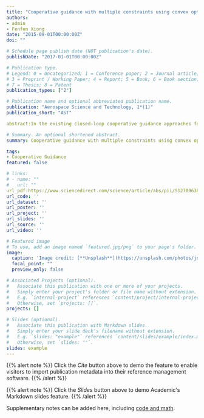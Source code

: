 ```yaml
---
title: "Cooperative guidance with multiple constraints using convex optimization"
authors:
- admin
- Fenfen Xiong
date: "2015-09-01T00:00:00Z"
doi: ""

# Schedule page publish date (NOT publication's date).
publishDate: "2017-01-01T00:00:00Z"

# Publication type.
# Legend: 0 = Uncategorized; 1 = Conference paper; 2 = Journal article;
# 3 = Preprint / Working Paper; 4 = Report; 5 = Book; 6 = Book section;
# 7 = Thesis; 8 = Patent
publication_types: ["2"]

# Publication name and optional abbreviated publication name.
publication: "Aerospace Science and Technology, 1*(1)"
publication_short: "AST"

abstract:In the existing closed-loop cooperative guidance approaches for salvo attack of multiple missiles, the multiple constraints and time-variant velocity basically cannot be effectively considered. Therefore, two closed-loop cooperative guidance methods are developed in this paper, by employing the efficient convex optimization technique and receding horizon control (RHC) strategy. During each guidance cycle of RHC, the system coordination target is updated and then broadcasted to each missile as a constraint. Subsequently, the convex optimization technique is utilized to solve the multi-constraint optimal proportional guidance problem of each missile online to achieve the consensus on time-to-go among missiles. Simulation results show that for three cases with different conditions of velocity, the cooperative simultaneous attack under multiple constraints can be effectively carried out using each of the two proposed cooperative guidance laws, which verify their effectiveness and feasibility.

# Summary. An optional shortened abstract.
summary: Cooperative guidance with multiple constraints using convex optimization.

tags:
- Cooperative Guidance
featured: false

# links:
# - name: ""
#   url: ""
url_pdf:https://www.sciencedirect.com/science/article/abs/pii/S127096381830213X
url_code: ''
url_dataset: ''
url_poster: ''
url_project: ''
url_slides: ''
url_source: ''
url_video: ''

# Featured image
# To use, add an image named `featured.jpg/png` to your page's folder. 
image:
  caption: 'Image credit: [**Unsplash**](https://unsplash.com/photos/jdD8gXaTZsc)'
  focal_point: ""
  preview_only: false

# Associated Projects (optional).
#   Associate this publication with one or more of your projects.
#   Simply enter your project's folder or file name without extension.
#   E.g. `internal-project` references `content/project/internal-project/index.md`.
#   Otherwise, set `projects: []`.
projects: []

# Slides (optional).
#   Associate this publication with Markdown slides.
#   Simply enter your slide deck's filename without extension.
#   E.g. `slides: "example"` references `content/slides/example/index.md`.
#   Otherwise, set `slides: ""`.
slides: example
---
```


{{% alert note %}}
Click the *Cite* button above to demo the feature to enable visitors to import publication metadata into their reference management software.
{{% /alert %}}

{{% alert note %}}
Click the *Slides* button above to demo Academic's Markdown slides feature.
{{% /alert %}}

Supplementary notes can be added here, including [code and math](https://sourcethemes.com/academic/docs/writing-markdown-latex/).
